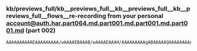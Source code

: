 ### kb/previews_full/kb__previews_full__kb__previews_full__kb__previews_full__flows__re-recording from your personal account@auth.har.part064.md.part001.md.part001.md.part001.md (part 002)

```md
AAAAAAAAAAEAAAAAAAAA/wAAAAEBAAAB/wAAAAEAAAH/AAAAAAAAAgABAAAAAQAAAAAAAAABAAABAQAAAQEAAAABAAAAAAAAAAH/AAAAAAAAAQAAAQEAAAAAAAD/Af8AAQEAAAAAAAAAAf8AAP8AAAAB/wAAAQAAAAEAAA
```

```
